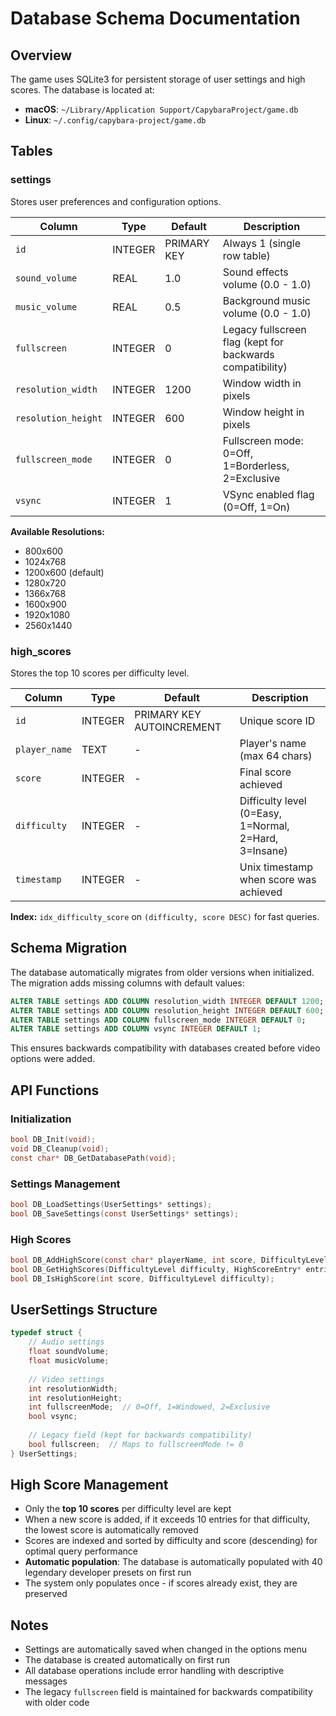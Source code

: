 # Database Schema Documentation

## Overview

The game uses SQLite3 for persistent storage of user settings and high scores. The database is located at:

- **macOS**: `~/Library/Application Support/CapybaraProject/game.db`
- **Linux**: `~/.config/capybara-project/game.db`

## Tables

### settings

Stores user preferences and configuration options.

| Column | Type | Default | Description |
|--------|------|---------|-------------|
| `id` | INTEGER | PRIMARY KEY | Always 1 (single row table) |
| `sound_volume` | REAL | 1.0 | Sound effects volume (0.0 - 1.0) |
| `music_volume` | REAL | 0.5 | Background music volume (0.0 - 1.0) |
| `fullscreen` | INTEGER | 0 | Legacy fullscreen flag (kept for backwards compatibility) |
| `resolution_width` | INTEGER | 1200 | Window width in pixels |
| `resolution_height` | INTEGER | 600 | Window height in pixels |
| `fullscreen_mode` | INTEGER | 0 | Fullscreen mode: 0=Off, 1=Borderless, 2=Exclusive |
| `vsync` | INTEGER | 1 | VSync enabled flag (0=Off, 1=On) |

**Available Resolutions:**
- 800x600
- 1024x768
- 1200x600 (default)
- 1280x720
- 1366x768
- 1600x900
- 1920x1080
- 2560x1440

### high_scores

Stores the top 10 scores per difficulty level.

| Column | Type | Default | Description |
|--------|------|---------|-------------|
| `id` | INTEGER | PRIMARY KEY AUTOINCREMENT | Unique score ID |
| `player_name` | TEXT | - | Player's name (max 64 chars) |
| `score` | INTEGER | - | Final score achieved |
| `difficulty` | INTEGER | - | Difficulty level (0=Easy, 1=Normal, 2=Hard, 3=Insane) |
| `timestamp` | INTEGER | - | Unix timestamp when score was achieved |

**Index:** `idx_difficulty_score` on `(difficulty, score DESC)` for fast queries.

## Schema Migration

The database automatically migrates from older versions when initialized. The migration adds missing columns with default values:

```sql
ALTER TABLE settings ADD COLUMN resolution_width INTEGER DEFAULT 1200;
ALTER TABLE settings ADD COLUMN resolution_height INTEGER DEFAULT 600;
ALTER TABLE settings ADD COLUMN fullscreen_mode INTEGER DEFAULT 0;
ALTER TABLE settings ADD COLUMN vsync INTEGER DEFAULT 1;
```

This ensures backwards compatibility with databases created before video options were added.

## API Functions

### Initialization
```c
bool DB_Init(void);
void DB_Cleanup(void);
const char* DB_GetDatabasePath(void);
```

### Settings Management
```c
bool DB_LoadSettings(UserSettings* settings);
bool DB_SaveSettings(const UserSettings* settings);
```

### High Scores
```c
bool DB_AddHighScore(const char* playerName, int score, DifficultyLevel difficulty);
bool DB_GetHighScores(DifficultyLevel difficulty, HighScoreEntry* entries, int maxEntries, int* outCount);
bool DB_IsHighScore(int score, DifficultyLevel difficulty);
```

## UserSettings Structure

```c
typedef struct {
    // Audio settings
    float soundVolume;
    float musicVolume;
    
    // Video settings
    int resolutionWidth;
    int resolutionHeight;
    int fullscreenMode;  // 0=Off, 1=Windowed, 2=Exclusive
    bool vsync;
    
    // Legacy field (kept for backwards compatibility)
    bool fullscreen;  // Maps to fullscreenMode != 0
} UserSettings;
```

## High Score Management

- Only the **top 10 scores** per difficulty level are kept
- When a new score is added, if it exceeds 10 entries for that difficulty, the lowest score is automatically removed
- Scores are indexed and sorted by difficulty and score (descending) for optimal query performance
- **Automatic population**: The database is automatically populated with 40 legendary developer presets on first run
- The system only populates once - if scores already exist, they are preserved

## Notes

- Settings are automatically saved when changed in the options menu
- The database is created automatically on first run
- All database operations include error handling with descriptive messages
- The legacy `fullscreen` field is maintained for backwards compatibility with older code

